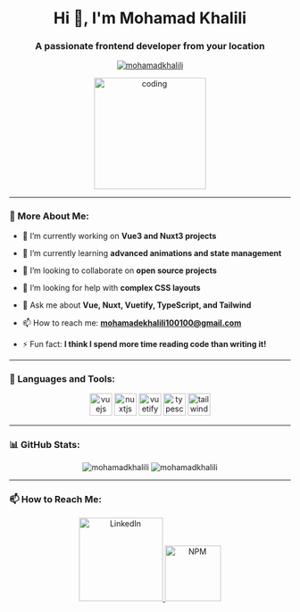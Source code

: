 <h1 align="center">Hi 👋, I'm Mohamad Khalili</h1>
<h3 align="center">A passionate frontend developer from your location</h3>

<p align="center">
  <a href="https://github.com/mohamadkhalili">
    <img src="https://komarev.com/ghpvc/?username=mohamadkhalili&label=Profile%20views&color=0e75b6&style=flat" alt="mohamadkhalili" />
  </a>
</p>

<div align="center">
  <img src="https://avatars.githubusercontent.com/u/78690694?v=4" alt="coding" width="200">
</div>

---

### 🧐 More About Me:

- 🔭 I’m currently working on **Vue3 and Nuxt3 projects**

- 🌱 I’m currently learning **advanced animations and state management**

- 👯 I’m looking to collaborate on **open source projects**

- 🤝 I’m looking for help with **complex CSS layouts**

- 💬 Ask me about **Vue, Nuxt, Vuetify, TypeScript, and Tailwind**

- 📫 How to reach me: **mohamadekhalili100100@gmail.com**

- ⚡ Fun fact: **I think I spend more time reading code than writing it!**

---

### 🚀 Languages and Tools:

<p align="center">
  <img src="https://devicons.github.io/devicon/devicon.git/icons/vuejs/vuejs-original-wordmark.svg" alt="vuejs" width="40" height="40"/>
  <img src="https://devicons.github.io/devicon/devicon.git/icons/nuxtjs/nuxtjs-original-wordmark.svg" alt="nuxtjs" width="40" height="40"/>
  <img src="https://devicons.github.io/devicon/devicon.git/icons/vuetify/vuetify-original.svg" alt="vuetify" width="40" height="40"/>
  <img src="https://devicons.github.io/devicon/devicon.git/icons/typescript/typescript-original.svg" alt="typescript" width="40" height="40"/>
  <img src="https://devicons.github.io/devicon/devicon.git/icons/tailwindcss/tailwindcss-plain.svg" alt="tailwind" width="40" height="40"/>
</p>

---

### 📊 GitHub Stats:

<div align="center">
  <img src="https://github-readme-stats.vercel.app/api?username=mohamadkhalili&show_icons=true&locale=en&theme=radical" alt="mohamadkhalili" />
  <img src="https://github-readme-streak-stats.herokuapp.com/?user=mohamadkhalili&theme=dark" alt="mohamadkhalili" />
</div>

---

### 📫 How to Reach Me:

<p align="center">
  <a href="https://linkedin.com/in/mohamad-khalili-b71949204">
    <img src="https://content.linkedin.com/content/dam/me/business/en-us/amp/brand-site/v2/bg/LI-Logo.svg.original.svg" alt="LinkedIn" width="150" />
  </a>
  <a href="https://www.npmjs.com/~mdakh">
    <img src="https://upload.wikimedia.org/wikipedia/commons/d/db/Npm-logo.svg" alt="NPM" width="100" />
  </a>
</p>
